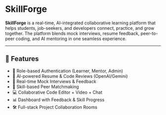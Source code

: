 # SkillForge

**SkillForge** is a real-time, AI-integrated collaborative learning platform that helps students, job-seekers, and developers connect, practice, and grow together. The platform blends mock interviews, resume feedback, peer-to-peer coding, and AI mentoring in one seamless experience.

---

## 🚀 Features

- 🔐 Role-based Authentication (Learner, Mentor, Admin)
- 🧠 AI-powered Resume & Code Reviews (OpenAI/Gemini)
- 🎤 Real-time Mock Interviews & Feedback
- 👥 Skill-based Peer Matchmaking
- 💻 Collaborative Code Editor + Video + Chat
- 📊 Dashboard with Feedback & Skill Progress
- 🛠️ Full-stack Project Collaboration Rooms

